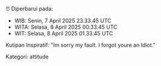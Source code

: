 ⏰ Diperbarui pada:
- WIB: Senin, 7 April 2025 23.33.45 UTC
- WITA: Selasa, 8 April 2025 00.33.45 UTC
- WIT: Selasa, 8 April 2025 01.33.45 UTC

Kutipan Inspiratif:
"Im sorry my fault. I forgot youre an Idiot."


Kategori: attitude

